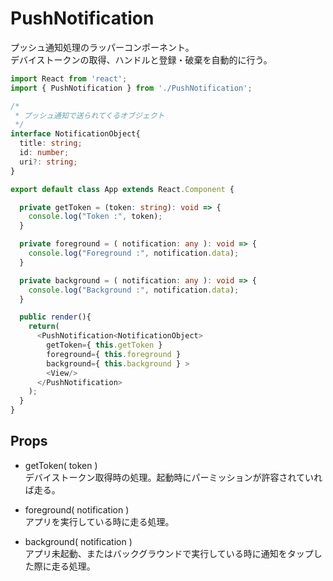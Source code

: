 # PushNotification
プッシュ通知処理のラッパーコンポーネント。  
デバイストークンの取得、ハンドルと登録・破棄を自動的に行う。  

```ts
import React from 'react';
import { PushNotification } from './PushNotification';

/*
 * プッシュ通知で送られてくるオブジェクト
 */
interface NotificationObject{
  title: string;
  id: number;
  uri?: string;
}

export default class App extends React.Component {

  private getToken = (token: string): void => {
    console.log("Token :", token);
  }

  private foreground = ( notification: any ): void => {
    console.log("Foreground :", notification.data);
  }

  private background = ( notification: any ): void => {
    console.log("Background :", notification.data);
  }

  public render(){
    return(
      <PushNotification<NotificationObject>
        getToken={ this.getToken }
        foreground={ this.foreground }
        background={ this.background } >
        <View/>
      </PushNotification>
    );
  }
}
```

## Props
* getToken( token )  
デバイストークン取得時の処理。起動時にパーミッションが許容されていれば走る。

* foreground( notification )  
アプリを実行している時に走る処理。  

* background( notification )  
アプリ未起動、またはバックグラウンドで実行している時に通知をタップした際に走る処理。